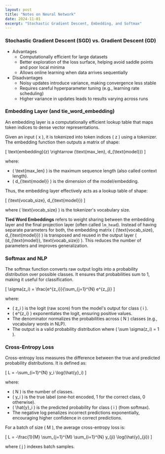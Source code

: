 ```yaml
---
layout: post
title: "Notes on Neural Network"
date: 2024-11-01
excerpt: "Stochastic Gradient Descent, Embedding, and Softmax"
---
```


### Stochastic Gradient Descent (SGD) vs. Gradient Descent (GD)
- Advantages  
  - Computationally efficient for large datasets
  - Better exploration of the loss surface, helping avoid saddle points and poor local minima
  - Allows online learning when data arrives sequentially
- Disadvantages  
  - Noisy updates introduce variance, making convergence less stable
  - Requires careful hyperparameter tuning (e.g., learning rate scheduling)
  - Higher variance in updates leads to results varying across runs  

### Embedding Layer (and tie_word_embedding)
An embedding layer is a computationally efficient lookup table that maps token indices to dense vector representations. 

Given an input \( x \), it is tokenized into token indices \( z \) using a tokenizer. The embedding function then outputs a matrix of shape:

\[ \text{embedding}(z) \rightarrow (\text{max\_len}, d_{\text{model}}) \]

where:
- \( \text{max\_len} \) is the maximum sequence length (also called context length).
- \( d_{\text{model}} \) is the dimension of the model/embedding.

Thus, the embedding layer effectively acts as a lookup table of shape:

\[ (\text{vocab\_size}, d_{\text{model}}) \]

where \( \text{vocab\_size} \) is the tokenizer's vocabulary size.

**Tied Word Embeddings** refers to weight sharing between the embedding layer and the final projection layer (often called `lm_head`). Instead of having separate parameters for both, the embedding matrix \( (\text{vocab\_size}, d_{\text{model}}) \) is transposed and reused in the output layer \( (d_{\text{model}}, \text{vocab\_size}) \). This reduces the number of parameters and improves generalization.  

### Softmax and NLP
The softmax function converts raw output logits into a probability distribution over possible classes. It ensures that probabilities sum to 1, making it useful for classification.

\[
\sigma(z_i) = \frac{e^{z_i}}{\sum_{j=1}^{N} e^{z_j}}
\]

where:
- \( z_i \) is the logit (raw score) from the model's output for class \( i \).
- \( e^{z_i} \) exponentiates the logit, ensuring positive values.
- The denominator normalizes the probabilities across \( N \) classes (e.g., vocabulary words in NLP).
- The output is a valid probability distribution where \( \sum \sigma(z_i) = 1 \).

### Cross-Entropy Loss
Cross-entropy loss measures the difference between the true and predicted probability distributions. It is defined as:

\[
L = -\sum_{i=1}^{N} y_i \log(\hat{y}_i)
\]

where:
- \( N \) is the number of classes.
- \( y_i \) is the true label (one-hot encoded, 1 for the correct class, 0 otherwise).
- \( \hat{y}_i \) is the predicted probability for class \( i \) (from softmax).
- The negative log penalizes incorrect predictions exponentially, encouraging higher confidence in correct predictions.

For a batch of size \( M \), the average cross-entropy loss is:

\[
L = -\frac{1}{M} \sum_{j=1}^{M} \sum_{i=1}^{N} y_{ji} \log(\hat{y}_{ji})
\]

where \( j \) indexes batch samples.